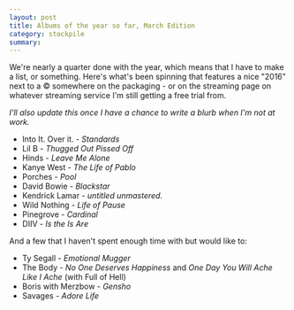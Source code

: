 ```yaml
---
layout: post
title: Albums of the year so far, March Edition
category: stockpile
summary:
---
```


We're nearly a quarter done with the year, which means that I have to make a list, or something. Here's what's been spinning that features a nice "2016" next to a © somewhere on the packaging - or on the streaming page on whatever streaming service I'm still getting a free trial from.

_I'll also update this once I have a chance to write a blurb when I'm not at work._


* Into It. Over it. - _Standards_
* Lil B - _Thugged Out Pissed Off_
* Hinds - _Leave Me Alone_
* Kanye West - _The Life of Pablo_
* Porches - _Pool_
* David Bowie - _Blackstar_
* Kendrick Lamar - _untitled unmastered._
* Wild Nothing - _Life of Pause_
* Pinegrove - _Cardinal_
* DIIV - _Is the Is Are_


And a few that I haven't spent enough time with but would like to:

* Ty Segall - _Emotional Mugger_
* The Body - _No One Deserves Happiness_ and _One Day You Will Ache Like I Ache_ (with Full of Hell)
* Boris with Merzbow - _Gensho_
* Savages - _Adore Life_